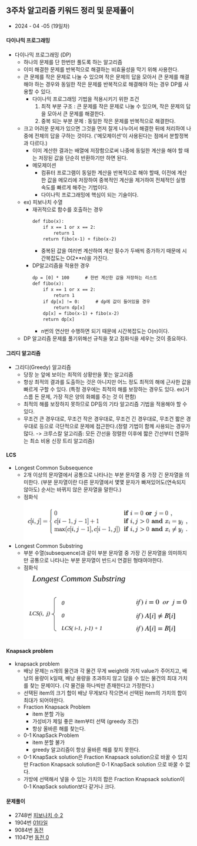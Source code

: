 ## 3주차 알고리즘 키워드 정리 및 문제풀이  

* 2024 - 04 -05 (19일차)   

#### 다이나믹 프로그래밍  
* 다이나믹 프로그래밍 (DP)
    * 하나의 문제를 단 한번만 풀도록 하는 알고리즘   
    * 이미 해결한 문제를 반복적으로 해결하는 비효율성을 막기 위해 사용한다.  
    * 큰 문제를 작은 문제로 나눌 수 있으며 작은 문제의 답을 모아서 큰 문제를 해결해야 하는 경우와 동일한 작은 문제를 반복적으로 해결해야 하는 경우 DP를 사용할 수 있다. 
        * 다이나믹 프로그래밍 기법을 적용시키기 위한 조건  
            1) 최적 부분 구조 : 큰 문제를 작은 문제로 나눌 수 있으며, 작은 문제의 답을 모아서 큰 문제를 해결한다.  
            2) 중복 되는 부분 문제 : 동일한 작은 문제를 반복적으로 해결한다.  
    * 크고 어려운 문제가 있으면 그것을 먼저 잘게 나누어서 해결한 뒤에 처리하여 나중에 전체의 답을 구하는 것이다. ('메모제이션'이 사용된다는 점에서 분할정복과 다르다.)   
        * 이미 계산한 결과는 배열에 저장함으로써 나중에 동일한 계산을 해야 할 때는 저장된 값을 단순히 반환하기만 하면 된다.  
        * 메모제이션  
            * 컴퓨터 프로그램이 동일한 계산을 반복적으로 해야 할때, 이전에 계산한 값을 메모리에 저장하여 중복적인 계산을 제거하여 전체적인 실행 속도를 빠르게 해주는 기법이다.  
            * 다이나믹 프로그래밍에 핵심이 되는 기술이다.   
    * ex) 피보나치 수열  
        * 재귀적으로 함수를 호출하는 경우  
            ```
            def fibo(x):
                if x == 1 or x == 2:
                    return 1
                return fibo(x-1) + fibo(x-2)
            ```  
            * 중복된 값을 여러번 계산하여 계산 횟수가 두배씩 증가하기 때문에 시간복잡도는 O(2**n)을 가진다.   
        * DP알고리즘을 적용한 경우   
            ```
            dp = [0] * 100      # 한번 계산한 값을 저장하는 리스트  
            def fibo(x):
                if x == 1 or x == 2:
                    return 1  
                if dp[x] != 0:      # dp에 값이 들어있을 경우   
                    return dp[x]
                dp[x] = fibo(x-1) + fibo(x-2)
                return dp[x]
            ```   
            * n번의 연산만 수행하면 되기 때문에 시간복잡도는 O(n)이다.  
    * DP 알고리즘 문제를 풀기위해선 규칙을 찾고 점화식을 세우는 것이 중요하다.   

#### 그리디 알고리즘  
* 그리디(Greedy) 알고리즘  
    * 당장 눈 앞에 보이는 최적의 상황만을 쫓는 알고리즘  
    * 항상 최적의 결과를 도출하는 것은 아니지만 어느 정도 최적의 해에 근사한 값을 빠르게 구할 수 있다. (특정 경우에는 최적의 해를 보장하는 경우도 있다. ex)거스름 돈 문제, 가장 적은 양의 화폐를 주는 것 이 편함)  
    * 최적의 해를 보장하지 못하므로 DP등의 기타 알고리즘 기법을 적용해야 할 수 있다.  
    * 무조건 큰 경우대로, 무조건 작은 경우대로, 무조건 긴 경우대로, 무조건 짧은 경우대로 등으로 극단적으로 문제에 접근한다.(정렬 기법이 함께 사용되는 경우가 많다. -> 크루스칼 알고리즘: 모든 간선을 정렬한 이후에 짧은 간선부터 연결하는 최소 비용 신장 트리 알고리즘)   

#### LCS   
* Longest Common Subsequence  
    * 2개 이상의 문자열에서 공통으로 나타나는 부분 문자열 중 가장 긴 문자열을 의미한다. (부분 문자열이란 다른 문자열에서 몇몇 문자가 빠져있어도(연속되지 않아도) 순서는 바뀌지 않은 문자열을 말한다.)  
    * 점화식  
        <img src="./img/image2.png">
* Longest Common Substring   
    * 부분 수열(subsequence)과 같이 부분 문자열 중 가장 긴 문자열을 의미하지만 공통으로 나타나는 부분 문자열이 반드시 연결된 형태여야한다.   
    * 점화식  
        <img src="./img/image1.png">

#### Knapsack problem  
* knapsack problem 
    * 배낭 문제는 n개의 물건과 각 물건 무게 weight와 가치 value가 주어지고, 배낭의 용량이 k일때, 배낭 용량을 초과하지 않고 담을 수 있는 물건의 최대 가치를 찾는 문제이다. (각 물건을 하나씩만 존재한다고 가정한다.)
    * 선택된 item의 크기 합이 배낭 무게보다 작으면서 선택된 item의 가치의 합이 최대가 되어야한다.   
    * Fraction Knapsack Problem   
        * item 분할 가능   
        * 가성비가 제일 좋은 item부터 선택 (greedy 조건)   
        * 항상 올바른 해를 찾는다.  
    * 0-1 KnapSack Problem    
        * item 분할 불가  
        * greedy 알고리즘이 항상 올바른 해를 찾지 못한다.  
    * 0-1 KnapSack solution은 Fraction Knapsack solution으로 바꿀 수 있지만 Fraction Knapsack solution은 0-1 KnapSack solution 으로 바꿀 수 없다.   
    * 가방에 선택해서 넣을 수 있는 가치의 합은 Fraction Knapsack solution이 0-1 KnapSack solution보다 같거나 크다.   

#### 문제풀이  
* 2748번 [피보나치 수 2]()   
* 1904번 [01타일]()   
* 9084번 [동전]()   
* 11047번 [동전 0]()  

 





    
